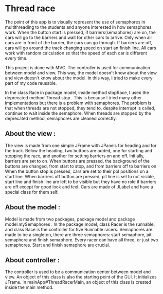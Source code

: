 # Thread race

   The point of this app is to visually represent the use of semaphores in multithreading to the students and anyone interested in how semaphores work. When the button start is pressed, if barriers(semaphores) are on, the cars will go to the barriers and wait for other cars to arrive. Only when all cars are in front of the barrier, the cars can go through. If barriers are off, cars will go around the track changing speed on start an finish line. All cars work with random calculation so that the speed of each car is different every time. 

  This project is done with MVC. The controller is used for communication between model and view. This way, the model doesn't know about the view and view doesn't know about the model. In this way, I tried to make every part of my code reusable. 

  In the class Race in package model, inside method stopRace, I used the deprecated method Thread.stop . This is because I tried many other implementations but there is a problem with semaphores. The problem is that when threads are not stopped, they tend to, despite interrupt is called, continue to wait inside the semaphore. When threads are stopped by the deprecated method, semaphores are cleaned correctly.

About the view :
----------------
   The view is made from one simple JFrame with JPanels for heading and for the track. Below the heading, two buttons are added, one for starting and stopping the race, and another for setting barriers on and off. Initially, barriers are set to on. When buttons are pressed, the background of the buttons are changed, from start to stop, and from barriers off to barriers on. When the button stop is pressed, cars are set to their pol positions on a start line. When barriers off button are pressed, pit line is set to not visible, start line and finish line are left to be visible but they have no role if barriers are off except for good look and feel. Cars are made of JLabel and have a special class for them self.
  
About the model :
-----------------
   Model is made from two packages, package model and package model.mySemaphores . In the package model, class Racer is the runnable, and class Race is the controller for five Runnable racers. Semaphores are made to be a singleton, there are three semaphores: start semaphore, pit semaphore and finish semaphore. Every racer can have all three, or just two semaphores. Start and finish semaphore are crucial. 
   
About controller :
------------------
   The controller is used to be a communication center between model and view. An object of this class is also the starting point of the GUI. It initializes JFrame. In mainApp#ThreadRacerMain, an object of this class is created inside the main method.
